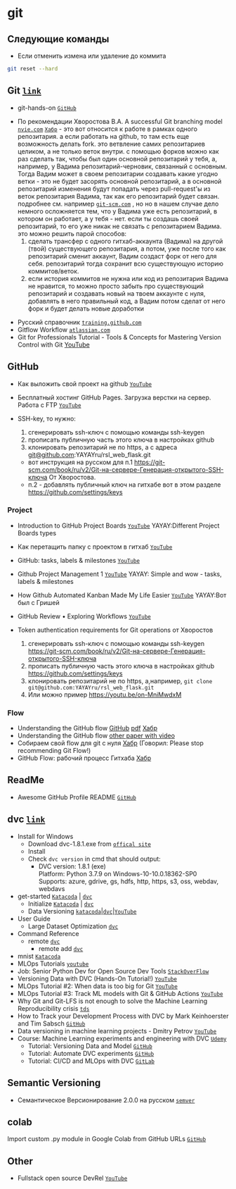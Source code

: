 # git
## Следующие команды
- Если отменить измена или удаление до коммита
```bash
git reset --hard
```

## Git [`link`](https://git-scm.com)
- git-hands-on [`GitHub`](https://github.com/dahlbyk/git-hands-on)
+ По рекомендации Хворостова В.А. A successful Git branching model [`nvie.com`](https://nvie.com/posts/a-successful-git-branching-model/) [`Хабр`](https://habr.com/ru/post/106912/) - это вот относится к работе в рамках одного репозитария. а если работать на github, то там есть еще возможность делать fork. это ветвление самих репозитариев целиком, а не только веток внутри. с помощью форков можно как раз сделать так, чтобы был один основной репозитарий у тебя, а, например, у Вадима репозитарий-черновик, связанный с основным. Тогда Вадим может в своем репозитарии создавать какие угодно ветки - это не будет засорять основной репозитарий, а в основной репозитарий изменения будут попадать через pull-request'ы из веток репозитария Вадима, так как его репозитарий будет связан. подробнее см. например [`git-scm.com`](https://git-scm.com/book/ru/v2/GitHub-Внесение-собственного-вклада-в-проекты) , но но в нашем случае дело немного осложняется тем, что у Вадима уже есть репозитарий, в котором он работает, а у тебя - нет. если ты создашь своей репозитарий, то его уже никак не связать с репозитарием Вадима. это можно решить парой способов:
  1. сделать трансфер с одного гитхаб-аккаунта (Вадима) на другой (твой) существующего репозитария, а потом, уже после того как репозитарий сменит аккаунт, Вадим создаст форк от него для себя. репозитарий тогда сохранит всю существующую историю коммитов/веток.
  2. если история коммитов не нужна или код из репозитария Вадима не нравится, то можно просто забыть про существующий репозитарий и создавать новый на твоем аккаунте с нуля, добавлять в него правильный код, а Вадим потом сделат от него форк и будет делать новые доработки

- Русский справочник [`training.github.com`](https://training.github.com/downloads/ru/github-git-cheat-sheet/)
- Gitflow Workflow [`atlassian.com`](https://www.atlassian.com/git/tutorials/comparing-workflows/gitflow-workflow)  
- Git for Professionals Tutorial - Tools & Concepts for Mastering Version Control with Git [YouTube](https://youtu.be/Uszj_k0DGsg)
## GitHub
- Как выложить свой проект на github [`YouTube`](https://youtu.be/CUDgSbaYGx4)
- Бесплатный хостинг GitHub Pages. Загрузка верстки на сервер. Работа с FTP [`YouTube`](https://youtu.be/84cyW2R9WWo)

- SSH-key, то нужно: 
  1. сгенерировать ssh-ключ с помощью команды ssh-keygen
  2. прописать публичную часть этого ключа в настройках github
  3. клонировать репозитарий не по https, а с адреса git@github.com:YAYAYru/rsl_web_flask.git  
  - вот инструкция на русском для п.1 https://git-scm.com/book/ru/v2/Git-на-сервере-Генерация-открытого-SSH-ключа От Хворостова.  
  - п.2 - добавлять публичный ключ на гитхабе вот в этом разделе https://github.com/settings/keys

### Project
- Introduction to GitHub Project Boards [`YouTube`](https://youtu.be/idZyqNIrt84) YAYAY:Different Project Boards types
- Как перетащить папку с проектом в гитхаб [`YouTube`](https://youtu.be/mGLVGBBmqIc)
- GitHub: tasks, labels & milestones [`YouTube`](https://youtu.be/ukYSRu4k0gs)
- Github Project Management 1 [`YouTube`](https://youtu.be/RXEy6CFu9Hk) YAYAY: Simple and wow - tasks, labels & milestones

- How Github Automated Kanban Made My Life Easier [`YouTube`](https://youtu.be/qRdht9CS_No) YAYAY:Вот был с Гришей
- GitHub Review • Exploring Workflows [`YouTube`](https://youtu.be/EwWZbyjDs9c)
- Token authentication requirements for Git operations от Хворостов
  1. сгенерировать ssh-ключ с помощью команды ssh-keygen https://git-scm.com/book/ru/v2/Git-на-сервере-Генерация-открытого-SSH-ключа
  2. прописать публичную часть этого ключа в настройках github https://github.com/settings/keys
  3. клонировать репозитарий не по https, а,например, `git clone git@github.com:YAYAYru/rsl_web_flask.git`
  4. Или можно пример https://youtu.be/on-MniMwdxM

### Flow
  - Understanding the GitHub flow [GitHub](https://guides.github.com/introduction/flow/) [pdf](https://guides.github.com/pdfs/githubflow-online.pdf) [Хабр](https://habr.com/ru/post/346066/)
  - Understanding the GitHub flow [other paper with video](https://blog.sashido.io/the-github-flow-tips-and-tricks/)
  - Собираем свой flow для git с нуля [Хабр](https://habr.com/ru/post/493866/) (Говорил: Please stop recommending Git Flow!)
  - GitHub Flow: рабочий процесс Гитхаба [Хабр](https://habr.com/ru/post/189046/)


## ReadMe
- Awesome GitHub Profile README [`GitHub`](https://github.com/abhisheknaiidu/awesome-github-profile-readme)

## dvc [`link`](https://www.dvc.org)
- Install for Windows 
  - Download dvc-1.8.1.exe from [`offical site`](https://dvc.org/)
  - Install
  - Check `dvc version` in cmd that should output:
    - DVC version: 1.8.1 (exe)  
      Platform: Python 3.7.9 on Windows-10-10.0.18362-SP0  
      Supports: azure, gdrive, gs, hdfs, http, https, s3, oss, webdav, webdavs
- get-started [`Katacoda`](https://katacoda.com/dvc/courses/get-started) | [`dvc`](https://dvc.org/doc/start)
  - Initialize [`Katacoda`](https://katacoda.com/dvc/courses/get-started) | [`dvc`](https://dvc.org/doc/start)
  - Data Versioning [`katacoda`](https://katacoda.com/dvc/courses/get-started/versioning)|[`dvc`](https://dvc.org/doc/start/data-versioning)|[`YouTube`](https://youtu.be/kLKBcPonMYw?t=675)
- User Guide
  - Large Dataset Optimization [`dvc`](https://dvc.org/doc/user-guide/large-dataset-optimization)
- Command Reference
  - remote [`dvc`](https://dvc.org/doc/command-reference/remote)
    - remote add [`dvc`](https://dvc.org/doc/command-reference/remote/add)
- mnist [`Katacoda`](https://katacoda.com/dvc/courses/tutorials/mnist)
- MLOps Tutorials [`youtube`](https://www.youtube.com/playlist?list=PL7WG7YrwYcnDBDuCkFbcyjnZQrdskFsBz)
- Job: Senior Python Dev for Open Source Dev Tools [`StackOverFlow`](https://stackoverflow.com/jobs/446359/senior-python-dev-for-open-source-dev-tools-iterative-inc)
- Versioning Data with DVC (Hands-On Tutorial!) [`YouTube`](https://youtu.be/kLKBcPonMYw)
- MLOps Tutorial #2: When data is too big for Git [`YouTube`](https://youtu.be/kZKAuShWF0s) 
- MLOps Tutorial #3: Track ML models with Git & GitHub Actions [`YouTube`](https://youtu.be/xPncjKH6SPk)
- Why Git and Git-LFS is not enough to solve the Machine Learning Reproducibility crisis [`tds`](https://towardsdatascience.com/why-git-and-git-lfs-is-not-enough-to-solve-the-machine-learning-reproducibility-crisis-f733b49e96e8)
- How to Track your Development Process with DVC by Mark Keinhoerster and Tim Sabsch [`GitHub`](https://youtu.be/oF0qk3Q7g4E)
- Data versioning in machine learning projects - Dmitry Petrov [`YouTube`](https://youtu.be/BneW7jgB298)
- Course: Machine Learning experiments and engineering with DVC [`Udemy`](https://www.udemy.com/course/machine-learning-experiments-and-engineering-with-dvc/)
  - Tutorial: Versioning Data and Model [`GitHub`](https://github.com/mlrepa/dvc-2-data-versioning/blob/master/dvc-2-data-versioning.ipynb)
  - Tutorial: Automate DVC experiments [`GitHub`](https://github.com/mlrepa/dvc-3-automate-experiments)
  - Tutorial: CI/CD and MLOps with DVC [`GitLab`](https://gitlab.com/mlrepa/course-dvc-mlops/dvc-4-ci-mlops)
 

## Semantic Versioning
+ Семантическое Версионирование 2.0.0 на русском [`semver`](https://semver.org/lang/ru/)

## colab
Import custom .py module in Google Colab from GitHub URLs [`GitHub`](https://changhsinlee.com/colab-import-python/)

## Other
- Fullstack open source DevRel [`YouTube`](https://www.youtube.com/c/eddiejaoude/videos)
